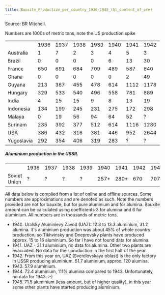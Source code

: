 ```yaml
---
title: Bauxite_Production_per_country_1936-1948_(Al_content_of_ore)
---
```

Source: BR Mitchell.

Numbers are 1000s of metric tons, note the US production spike

|            |      |      |      |      |      |      |      |      |      |      |      |      |      |
|------------|------|------|------|------|------|------|------|------|------|------|------|------|------|
|            | 1936 | 1937 | 1938 | 1939 | 1940 | 1941 | 1942 | 1943 | 1944 | 1945 | 1946 | 1947 | 1948 |
| Australia  | 1    | 7    | 2    | 3    | 4    | 5    | 3    | 3    | 3    | 3    | 4    | 5    | 6    |
| Brazil     | 0    | 0    | 0    | 0    | 6    | 13   | 30   | 69   | 15   | 20   | 4    | 7    | 15   |
| France     | 650  | 691  | 684  | 709  | 489  | 587  | 640  | 946  | 666  | 258  | 449  | 680  | 804  |
| Ghana      | 0    | 0    | 0    | 0    | 0    | 2    | 49   | 107  | 109  | 149  | 116  | 97   | 142  |
| Guyana     | 213  | 367  | 455  | 478  | 614  | 1112 | 1178 | 1973 | 928  | 680  | 1134 | 1381 | 1996 |
| Hungary    | 329  | 533  | 540  | 496  | 558  | 781  | 889  | 998  | ?    | 44   | 101  | 340  | 446  |
| India      | 4    | 15   | 15   | 9    | 8    | 13   | 19   | 25   | 12   | 14   | 17   | 19   | 21   |
| Indonesia  | 134  | 199  | 245  | 231  | 275  | 172  | 298  | 650  | 275  | 164  | ?    | 25   | 438  |
| Malaya     | 0    | 19   | 56   | 94   | 64   | 52   | ?    | ?    | ?    | ?    | ?    | ?    | ?    |
| Surinam    | 235  | 392  | 377  | 512  | 614  | 1116 | 1230 | 1694 | 762  | 747  | 1020 | 1742 | 1983 |
| USA        | 386  | 432  | 316  | 381  | 446  | 952  | 2644 | 6333 | 2869 | 997  | 1122 | 1221 | 1480 |
| Yugoslavia | 292  | 354  | 406  | 319  | 283  | ?    | ?    | ?    | ?    | ?    | 71   | 88   | 144  |

#####  Aluminium production in the USSR. 

|              |      |      |      |      |      |      |      |      |      |      |      |      |      |
|--------------|------|------|------|------|------|------|------|------|------|------|------|------|------|
|              | 1936 | 1937 | 1938 | 1939 | 1940 | 1941 | 1942 | 1943 | 1944 | 1945 | 1946 | 1947 | 1948 |
| Soviet Union | ?    | ?    | ?    | ?    | 257+ | 280+ | 670  | 707+ | 830+ | 830+ | ?    | ?    | ?    |

All data below is compiled from a lot of online and offline sources.
Some numbers are approximations and are denoted as such. Note the
numbers provided are not for bauxite, but for pure aluminium and for
alumina. Bauxite amount can be calculated using coefficients 3 for
alumina and 6 for aluminium. All numbers are in thousands of metric
tons.

-   1940\. Uralsky Aluminievy Zavod (UAZ): 12.3 to 13.3 aluminium, 31.2
    alumina. It's aluminium production was about 45% of whole country
    production, so Tikhvinsky and Dneprovsky plants have produced
    approx. 15 to 16 aluminium. So far I have not found data for
    alumina.
-   1941\. UAZ - 31.1 aluminium, no data for alumina. Other two plants
    are evacuated. No data for their production in the first half of the
    year.
-   1942\. From this year on, UAZ (Sverdlovskaya oblast) is the only
    factory in USSR producing aluminium. 51.7 aluminium, approx. 120
    alumina.
-   1943\. 57.9 aluminium.
-   1944\. 72.4 aluminium, 111% alumina compared to 1943. Unfortunately,
    no data for 1943. :-)
-   1945\. 71.5 aluminium (less amount, but of higher quality), in this
    year some other plants have started producing aluminium.
